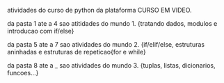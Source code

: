 atividades do curso de python da plataforma CURSO EM VIDEO. 

da pasta 1 ate a 4 sao atitidades do mundo 1. {tratando dados, modulos e introducao com if/else} 

da pasta 5 ate a 7 sao atividades do mundo 2. {if/elif/else, estruturas aninhadas e estruturas de repeticao{for e while}

da pasta 8 ate a _ sao atividades do mundo 3. {tuplas, listas, dicionarios, funcoes...}

